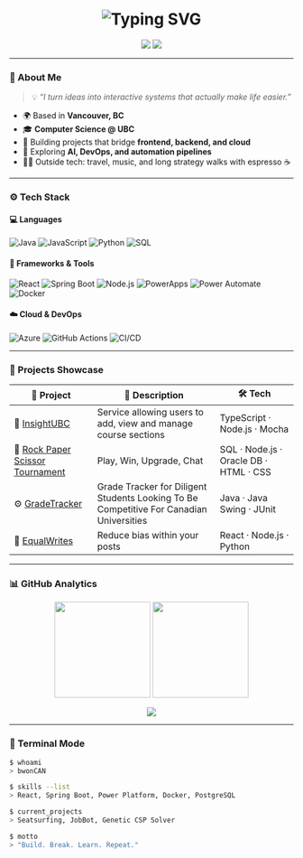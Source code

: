 <!-- Header -->
<h1 align="center">
  <img src="https://readme-typing-svg.herokuapp.com?size=32&color=7DF9FF&center=true&vCenter=true&width=700&lines=Hey+there+👋+I'm+Brian+Wong;Full-Stack+Developer+%7C+Cloud+Automation+Enthusiast;React+%2B+Spring+Boot+%2B+Docker+%2B+Power+Platform" alt="Typing SVG">
</h1>

<p align="center">
  <img src="https://img.shields.io/badge/Theme-Tokyo%20Night-7DF9FF?style=for-the-badge&logo=github&logoColor=white"/>
  <img src="https://komarev.com/ghpvc/?username=bwonCAN&style=for-the-badge&color=7DF9FF&label=VISITORS"/>
</p>

---

### 🪩 About Me
> 💡 *“I turn ideas into interactive systems that actually make life easier.”*

- 🌍 Based in **Vancouver, BC**  
- 🎓 **Computer Science @ UBC**  
- 🔭 Building projects that bridge **frontend, backend, and cloud**  
- 🧠 Exploring **AI, DevOps, and automation pipelines**  
- 🏄‍♂️ Outside tech: travel, music, and long strategy walks with espresso ☕

---

### ⚙️ Tech Stack
#### 💻 Languages
![Java](https://img.shields.io/badge/Java-ED8B00?style=for-the-badge&logo=openjdk&logoColor=white)
![JavaScript](https://img.shields.io/badge/JavaScript-FFD700?style=for-the-badge&logo=javascript&logoColor=black)
![Python](https://img.shields.io/badge/Python-007ACC?style=for-the-badge&logo=python&logoColor=white)
![SQL](https://img.shields.io/badge/PostgreSQL-31648C?style=for-the-badge&logo=postgresql&logoColor=white)

#### 🧱 Frameworks & Tools
![React](https://img.shields.io/badge/React-61DAFB?style=for-the-badge&logo=react&logoColor=black)
![Spring Boot](https://img.shields.io/badge/Spring%20Boot-4CAF50?style=for-the-badge&logo=springboot&logoColor=white)
![Node.js](https://img.shields.io/badge/Node.js-43853D?style=for-the-badge&logo=node.js&logoColor=white)
![PowerApps](https://img.shields.io/badge/PowerApps-742774?style=for-the-badge&logo=powerapps&logoColor=white)
![Power Automate](https://img.shields.io/badge/Power%20Automate-0066FF?style=for-the-badge&logo=powerautomate&logoColor=white)
![Docker](https://img.shields.io/badge/Docker-2496ED?style=for-the-badge&logo=docker&logoColor=white)

#### ☁️ Cloud & DevOps
![Azure](https://img.shields.io/badge/Azure-008AD7?style=for-the-badge&logo=microsoft-azure&logoColor=white)
![GitHub Actions](https://img.shields.io/badge/GitHub%20Actions-2088FF?style=for-the-badge&logo=github-actions&logoColor=white)
![CI/CD](https://img.shields.io/badge/CI%2FCD-Pipelines-7DF9FF?style=for-the-badge&logo=github&logoColor=white)

---

### 🧩 Projects Showcase
| 🚀 Project | 🧠 Description | 🛠️ Tech |
|-------------|----------------|----------|
| 🧭 [InsightUBC](https://github.com/bwonCAN/InsightUBC) | Service allowing users to add, view and manage course sections | TypeScript · Node.js · Mocha |
| 🤖 [Rock Paper Scissor Tournament](https://github.com/bwonCAN/SQLTournamentProject) | Play, Win, Upgrade, Chat  | SQL · Node.js · Oracle DB · HTML · CSS |
| ⚙️ [GradeTracker](https://github.com/bwonCAN/gradetracker) | Grade Tracker for Diligent Students Looking To Be Competitive For Canadian Universities | Java · Java Swing · JUnit |
| 🧬 [EqualWrites](https://github.com/bwonCAN/HackCamp2022) | Reduce bias within your posts | React · Node.js · Python |

---

### 📊 GitHub Analytics
<p align="center">
  <img src="https://github-readme-stats.vercel.app/api?username=bwonCAN&show_icons=true&theme=tokyonight&hide_border=true" height="170" />
  <img src="https://github-readme-streak-stats.herokuapp.com/?user=bwonCAN&theme=tokyonight&hide_border=true" height="170" />
</p>

<p align="center">
  <img src="https://github-readme-activity-graph.vercel.app/graph?username=bwonCAN&theme=tokyo-night&bg_color=0d1117&hide_border=true" />
</p>

---

### 💬 Terminal Mode
```bash
$ whoami
> bwonCAN

$ skills --list
> React, Spring Boot, Power Platform, Docker, PostgreSQL

$ current_projects
> Seatsurfing, JobBot, Genetic CSP Solver

$ motto
> "Build. Break. Learn. Repeat."
